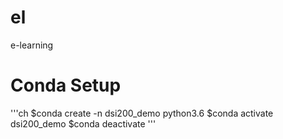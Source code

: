 # el
e-learning

# Conda Setup

 '''ch
$conda create -n dsi200_demo python3.6
$conda activate dsi200_demo
$conda deactivate
'''
